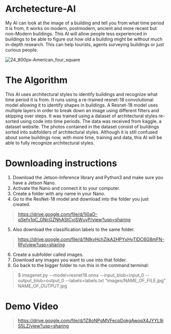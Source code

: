 # Archetecture-AI
My AI can look at the image of a building and tell you from what time period it is from, it works on modern, postmodern, ancient and more recent but non-Modern buildings. This AI will allow people less experienced in buildings to be able to figure out how old a building might be without much in-depth research. This can help tourists, agents surveying buildings or just curious people. 


![24_800px-American_four_square](https://github.com/user-attachments/assets/f80d12c0-6014-4e3f-a972-1fee7e11b769)


# The Algorithm
This AI uses architectural styles to identify buildings and recognize what time period it is from. It runs using a re-trained resnet-18 convolutional model allowing it to identify shapes in buildings. A Resnet-18 model uses multiple layers in order to break down an image using different filters and skipping over steps. It was trained using a dataset of architectural styles re-sorted using code into time periods. The data was received from kaggle, a dataset website. The photos contained in the dataset consist of buildings sorted into subfolders of architectural styles. Although it is still confused about some buildings now, with more time, training and data, this AI will be able to fully recognize architectural styles.


# Downloading instructions
1. Download the Jetson-Inference library and Python3 and make sure you have a Jetson Nano.
2. Activate the Nano and connect it to your computer.
3. Create a folder with any name in your Nano.
4. Go to the ResNet-18 model and download into the folder you just created.
>   https://drive.google.com/file/d/1i0aO-qSefy1qC_GNcGZNhAStCvjSWuyP/view?usp=sharing 
5. Also download the classification labels to the same folder.
 >  https://drive.google.com/file/d/1NIkvHchZjkA2HPYxHyTlDC6G8mFN-Rfy/view?usp=sharing
6. Create a subfolder called images.
7. Download any images you want to use into that folder.
8. Go back to the bigger folder to run this in the command terminal:
 >  $ imagenet.py --model=resnet18.onnx --input_blob=input_0 --output_blob=output_0 --labels=labels.txt “images/NAME_OF_FILE.jpg” NAME_OF_OUTPUT.jpg


# Demo Video
>https://drive.google.com/file/d/1Z8oNPgMVFecpDokgAwoqX4JYYL9iS5LZ/view?usp=sharing
